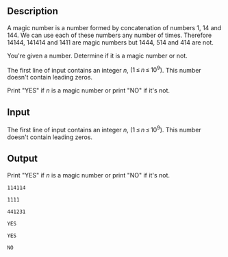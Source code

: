## Description

<div><p>A magic number is a number formed by concatenation of numbers <span class="tex-span">1</span>, <span class="tex-span">14</span> and <span class="tex-span">144</span>. We can use each of these numbers any number of times. Therefore <span class="tex-span">14144</span>, <span class="tex-span">141414</span> and <span class="tex-span">1411</span> are magic numbers but <span class="tex-span">1444</span>, <span class="tex-span">514</span> and <span class="tex-span">414</span> are not.</p><p>You're given a number. Determine if it is a magic number or not.</p></div><div class="input-specification"><p>The first line of input contains an integer <span class="tex-span"><i>n</i></span>, <span class="tex-span">(1 ≤ <i>n</i> ≤ 10<sup class="upper-index">9</sup>)</span>. This number doesn't contain leading zeros.</p></div><div class="output-specification"><p>Print "<span class="tex-font-style-tt">YES</span>" if <span class="tex-span"><i>n</i></span> is a magic number or print "<span class="tex-font-style-tt">NO</span>" if it's not.</p></div>

## Input

<p>The first line of input contains an integer <span class="tex-span"><i>n</i></span>, <span class="tex-span">(1 ≤ <i>n</i> ≤ 10<sup class="upper-index">9</sup>)</span>. This number doesn't contain leading zeros.</p>

## Output

<p>Print "<span class="tex-font-style-tt">YES</span>" if <span class="tex-span"><i>n</i></span> is a magic number or print "<span class="tex-font-style-tt">NO</span>" if it's not.</p>





```input1
114114

```




```input2
1111

```




```input3
441231

```




```output1
YES

```




```output2
YES

```




```output3
NO

```


